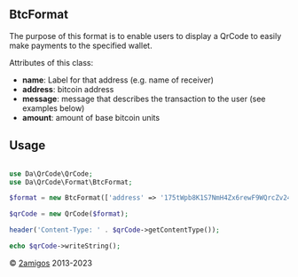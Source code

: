 BtcFormat
---------

The purpose of this format is to enable users to display a QrCode to easily make payments to the specified wallet. 

Attributes of this class: 

- **name**: Label for that address (e.g. name of receiver)
- **address**: bitcoin address
- **message**: message that describes the transaction to the user (see examples below)
- **amount**: amount of base bitcoin units 

Usage
-----

```php 

use Da\QrCode\QrCode;
use Da\QrCode\Format\BtcFormat; 

$format = new BtcFormat(['address' => '175tWpb8K1S7NmH4Zx6rewF9WQrcZv245W', 'amount' => 1, 'name' => 'antonio']);

$qrCode = new QrCode($format);

header('Content-Type: ' . $qrCode->getContentType());

echo $qrCode->writeString();

```

© [2amigos](https://2am.tech/) 2013-2023
